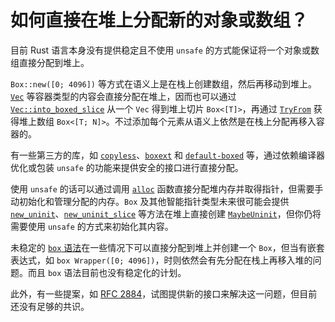 # 如何直接在堆上分配新的对象或数组？

目前 Rust 语言本身没有提供稳定且不使用 `unsafe` 的方式能保证将一个对象或数组直接分配到堆上。

`Box::new([0; 4096])` 等方式在语义上是在栈上创建数组，然后再移动到堆上。[`Vec`][vec] 等容器类型的内容会直接分配在堆上，因而也可以通过 [`Vec::into_boxed_slice`][into-boxed-slice] 从一个 `Vec` 得到堆上切片 `Box<[T]>`，再通过 [`TryFrom`][try-from-boxed-slice] 获得堆上数组 `Box<[T; N]>`。不过添加每个元素从语义上依然是在栈上分配再移入容器的。

有一些第三方的库，如 [`copyless`][copyless]、[`boxext`][boxext] 和 [`default-boxed`][default-boxed] 等，通过依赖编译器优化或包装 `unsafe` 的功能来提供安全的接口进行直接分配。

使用 `unsafe` 的话可以通过调用 [`alloc`][alloc] 函数直接分配堆内存并取得指针，但需要手动初始化和管理分配的内存。`Box` 及其他智能指针类型未来很可能会提供 [`new_uninit`][box-new-uninit]、[`new_uninit_slice`][box-new-uninit-slice] 等方法在堆上直接创建 [`MaybeUninit`][maybe-uninit]，但你仍将需要使用 `unsafe` 的方式来初始化其内容。

未稳定的 [`box` 语法][box-syntax]在一些情况下可以直接分配到堆上并创建一个 `Box`，但当有嵌套表达式，如 `box Wrapper([0; 4096])`，时则依然会有先分配在栈上再移入堆的问题。而且 `box` 语法目前也没有稳定化的计划。

此外，有一些提案，如 [RFC 2884][rfc-2884]，试图提供新的接口来解决这一问题，但目前还没有足够的共识。


[vec]: https://doc.rust-lang.org/std/vec/struct.Vec.html
[into-boxed-slice]: https://doc.rust-lang.org/std/vec/struct.Vec.html#method.into_boxed_slice
[try-from-boxed-slice]: https://doc.rust-lang.org/std/boxed/struct.Box.html#impl-TryFrom%3CBox%3C%5BT%5D%3E%3E
[alloc]: https://doc.rust-lang.org/std/alloc/fn.alloc.html
[box-new-uninit]: https://doc.rust-lang.org/std/boxed/struct.Box.html#method.new_uninit
[box-new-uninit-slice]: https://doc.rust-lang.org/std/boxed/struct.Box.html#method.new_uninit_slice
[maybe-uninit]: https://doc.rust-lang.org/std/mem/union.MaybeUninit.html

[box-syntax]: https://doc.rust-lang.org/nightly/unstable-book/language-features/box-syntax.html
[rfc-2884]: https://github.com/rust-lang/rfcs/pull/2884

[copyless]: https://crates.io/crates/copyless
[boxext]: https://crates.io/crates/boxext
[default-boxed]: https://crates.io/crates/default-boxed
